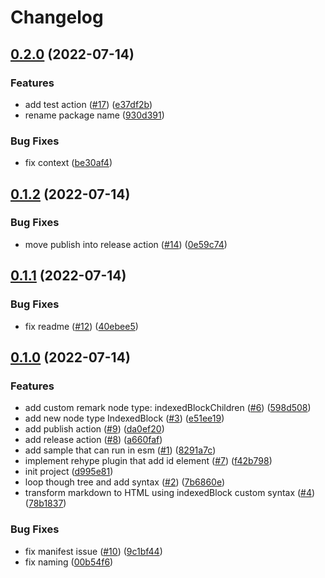 # Changelog

## [0.2.0](https://github.com/EiffelFly/markdown-indexed-block/compare/v0.1.2...v0.2.0) (2022-07-14)


### Features

* add test action ([#17](https://github.com/EiffelFly/markdown-indexed-block/issues/17)) ([e37df2b](https://github.com/EiffelFly/markdown-indexed-block/commit/e37df2b2ea5e8e9ce78fbe10b3aeba83d65a6795))
* rename package name ([930d391](https://github.com/EiffelFly/markdown-indexed-block/commit/930d391ba07731441de9dcd0fde6ac1c22d7825f))


### Bug Fixes

* fix context ([be30af4](https://github.com/EiffelFly/markdown-indexed-block/commit/be30af452d00129ed16d6c872565b5661ac776cf))

## [0.1.2](https://github.com/EiffelFly/markdown-indexed-block/compare/v0.1.1...v0.1.2) (2022-07-14)


### Bug Fixes

* move publish into release action ([#14](https://github.com/EiffelFly/markdown-indexed-block/issues/14)) ([0e59c74](https://github.com/EiffelFly/markdown-indexed-block/commit/0e59c742a5cb822b450d859ad03074cdf937e04b))

## [0.1.1](https://github.com/EiffelFly/markdown-indexed-block/compare/v0.1.0...v0.1.1) (2022-07-14)


### Bug Fixes

* fix readme ([#12](https://github.com/EiffelFly/markdown-indexed-block/issues/12)) ([40ebee5](https://github.com/EiffelFly/markdown-indexed-block/commit/40ebee53f2e6f7c6eedc34db7f20f8a89d7475b1))

## [0.1.0](https://github.com/EiffelFly/markdown-indexed-block/compare/v0.0.1...v0.1.0) (2022-07-14)


### Features

* add custom remark node type: indexedBlockChildren ([#6](https://github.com/EiffelFly/markdown-indexed-block/issues/6)) ([598d508](https://github.com/EiffelFly/markdown-indexed-block/commit/598d508ef4f2b5e38b27b53b5fb2cf39cf510454))
* add new node type IndexedBlock ([#3](https://github.com/EiffelFly/markdown-indexed-block/issues/3)) ([e51ee19](https://github.com/EiffelFly/markdown-indexed-block/commit/e51ee199256c0d5bcfa8c488829d2d4ec47e6f02))
* add publish action ([#9](https://github.com/EiffelFly/markdown-indexed-block/issues/9)) ([da0ef20](https://github.com/EiffelFly/markdown-indexed-block/commit/da0ef2025fd2efb44b4b44ca870521d0ed85b7b0))
* add release action ([#8](https://github.com/EiffelFly/markdown-indexed-block/issues/8)) ([a660faf](https://github.com/EiffelFly/markdown-indexed-block/commit/a660fafdc6b296a5142a82e97093a17caaabfca7))
* add sample that can run in esm ([#1](https://github.com/EiffelFly/markdown-indexed-block/issues/1)) ([8291a7c](https://github.com/EiffelFly/markdown-indexed-block/commit/8291a7c4c0a22a62d72ddfa9fe86575b8bc1ab51))
* implement rehype plugin that add id element ([#7](https://github.com/EiffelFly/markdown-indexed-block/issues/7)) ([f42b798](https://github.com/EiffelFly/markdown-indexed-block/commit/f42b7988112216af14d93da3dd944c7577e06590))
* init project ([d995e81](https://github.com/EiffelFly/markdown-indexed-block/commit/d995e8132ed5bab78a693d9971b42c76f4759b67))
* loop though tree and add syntax ([#2](https://github.com/EiffelFly/markdown-indexed-block/issues/2)) ([7b6860e](https://github.com/EiffelFly/markdown-indexed-block/commit/7b6860ec1974140f82c203ba70704903530d7279))
* transform markdown to HTML using indexedBlock custom syntax ([#4](https://github.com/EiffelFly/markdown-indexed-block/issues/4)) ([78b1837](https://github.com/EiffelFly/markdown-indexed-block/commit/78b1837b8138263e75d2f12493d6d6cbf5641777))


### Bug Fixes

* fix manifest issue ([#10](https://github.com/EiffelFly/markdown-indexed-block/issues/10)) ([9c1bf44](https://github.com/EiffelFly/markdown-indexed-block/commit/9c1bf44f82b5441ed80039947b413761e38db0fe))
* fix naming ([00b54f6](https://github.com/EiffelFly/markdown-indexed-block/commit/00b54f6b9382edef88bba51d5b8ff245be14f77b))
